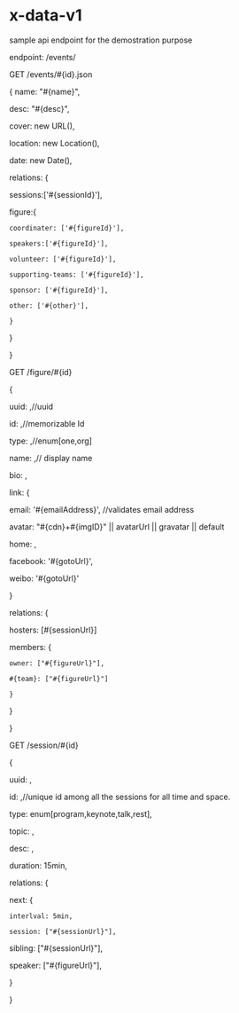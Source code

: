 # x-data-v1
sample api endpoint for the demostration purpose


endpoint: /events/

GET /events/#{id}.json

{
name: "#{name}",

desc: "#{desc}",

cover: new URL(),

location: new Location(),

date: new Date(),

relations: {

  sessions:['#{sessionId}'],

  figure:{

    coordinater: ['#{figureId}'],

    speakers:['#{figureId}'],

    volunteer: ['#{figureId}'],

    supporting-teams: ['#{figureId}'],

    sponsor: ['#{figureId}'],

    other: ['#{other}'],

    }

  }

}



GET /figure/#{id}

{

uuid: ,//uuid

id: ,//memorizable Id

type: ,//enum[one,org]

name: ,// display name

bio: ,

link: {


  email: '#{emailAddress}', //validates email address


  avatar: "#{cdn}+#{imgID}" || avatarUrl || gravatar || default

  home: ,

  facebook: '#{gotoUrl}',

  weibo: '#{gotoUrl}'

}

relations: {

  hosters: [#{sessionUrl}]

  members: {

    owner: ["#{figureUrl}"],

    #{team}: ["#{figureUrl}"]

    }

}

}



GET /session/#{id}

{

uuid: ,

id: ,//unique id among all the sessions for all time and space.

type: enum[program,keynote,talk,rest],

topic: ,

desc: ,

duration: 15min,

relations: {

  next: {

    interlval: 5min,

    session: ["#{sessionUrl}"],

  sibling: ["#{sessionUrl}"],

  speaker: ["#{figureUrl}"],

  }

}


